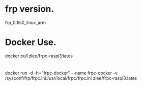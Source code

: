 # frp version.
frp_0.16.0_linux_arm
# Docker Use.
docker pull zlee/frpc-raspi3:lates
#
docker run -d -h="frpc-docker" --name frpc-docker -v /sysconf/frp/frpc.ini:/usr/local/frpc/frpc.ini zlee/frpc-raspi3:lates

